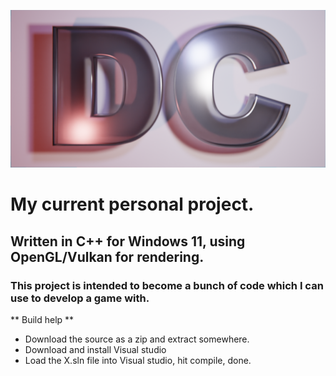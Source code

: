 ![X project logo. A character X, extruded slightly and placed against a quad within the 3D application Blender.](https://github.com/DavidCradock/DC/blob/51c30954811147e2ef6a3bb882f0f1131df434be/github_images/github_social_image.png)
# My current personal project.
## Written in C++ for Windows 11, using OpenGL/Vulkan for rendering.
### This project is intended to become a bunch of code which I can use to develop a game with.
** Build help **
- Download the source as a zip and extract somewhere.
- Download and install Visual studio
- Load the X.sln file into Visual studio, hit compile, done.